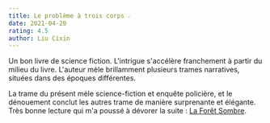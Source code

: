 ```yaml
---
title: Le problème à trois corps ☄️
date: 2021-04-20
rating: 4.5
author: Liu Cixin
---
```


Un bon livre de science fiction. L'intrigue s'accélère franchement à partir du milieu du livre. L'auteur mèle brillamment plusieurs trames narratives, situées dans des époques différentes. 

La trame du présent mèle science-fiction et enquête policière, et le dénouement conclut les autres trame de manière surprenante et élégante. Très bonne lecture qui m'a poussé à dévorer la suite : [La Forêt Sombre](/foret-sombre).
